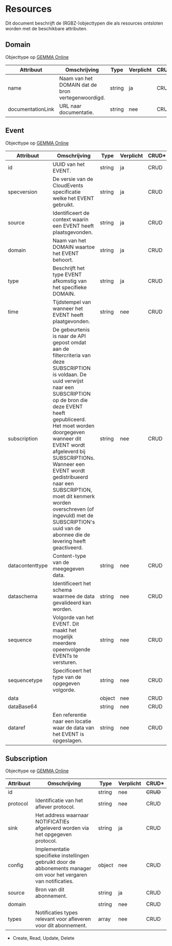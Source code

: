 # Resources

Dit document beschrijft de (RGBZ-)objecttypen die als resources ontsloten
worden met de beschikbare attributen.


## Domain

Objecttype op [GEMMA Online](https://www.gemmaonline.nl/index.php/Rgbz_1.0/doc/objecttype/domain)

| Attribuut | Omschrijving | Type | Verplicht | CRUD* |
| --- | --- | --- | --- | --- |
| name | Naam van het DOMAIN dat de bron vertegenwoordigd. | string | ja | C​R​U​D |
| documentationLink | URL naar documentatie. | string | nee | C​R​U​D |

## Event

Objecttype op [GEMMA Online](https://www.gemmaonline.nl/index.php/Rgbz_1.0/doc/objecttype/event)

| Attribuut | Omschrijving | Type | Verplicht | CRUD* |
| --- | --- | --- | --- | --- |
| id | UUID van het EVENT. | string | ja | C​R​U​D |
| specversion | De versie van de CloudEvents specificatie welke het EVENT gebruikt. | string | ja | C​R​U​D |
| source | Identificeert de context waarin een EVENT heeft plaatsgevonden. | string | ja | C​R​U​D |
| domain | Naam van het DOMAIN waartoe het EVENT behoort. | string | ja | C​R​U​D |
| type | Beschrijft het type EVENT afkomstig van het specifieke DOMAIN. | string | ja | C​R​U​D |
| time | Tijdstempel van wanneer het EVENT heeft plaatgevonden. | string | nee | C​R​U​D |
| subscription | De gebeurtenis is naar de API gepost omdat aan de filtercriteria van deze SUBSCRIPTION is voldaan. De uuid verwijst naar een SUBSCRIPTION op de bron die deze EVENT heeft gepubliceerd. Het moet worden doorgegeven wanneer dit EVENT wordt afgeleverd bij SUBSCRIPTIONs. Wanneer een EVENT wordt gedistribueerd naar een SUBSCRIPTION, moet dit kenmerk worden overschreven (of ingevuld) met de SUBSCRIPTION&#x27;s uuid van de abonnee die de levering heeft geactiveerd. | string | nee | C​R​U​D |
| datacontenttype | Content-type van de meegegeven data. | string | nee | C​R​U​D |
| dataschema | Identificeert het schema waarmee de data gevalideerd kan worden. | string | nee | C​R​U​D |
| sequence | Volgorde van het EVENT. Dit maakt het mogelijk meerdere opeenvolgende EVENTs te versturen. | string | nee | C​R​U​D |
| sequencetype | Specificeert het type van de opgegeven volgorde. | string | nee | C​R​U​D |
| data |  | object | nee | C​R​U​D |
| dataBase64 |  | string | nee | C​R​U​D |
| dataref | Een referentie naar een locatie waar de data van het EVENT is opgeslagen. | string | nee | C​R​U​D |

## Subscription

Objecttype op [GEMMA Online](https://www.gemmaonline.nl/index.php/Rgbz_1.0/doc/objecttype/subscription)

| Attribuut | Omschrijving | Type | Verplicht | CRUD* |
| --- | --- | --- | --- | --- |
| id |  | string | nee | ~~C~~​R​~~U~~​~~D~~ |
| protocol | Identificatie van het aflever protocol. | string | nee | C​R​U​D |
| sink | Het address waarnaar NOTIFICATIEs afgeleverd worden via het opgegeven protocol. | string | ja | C​R​U​D |
| config | Implementatie specifieke instellingen gebruikt door de abbonements manager om voor het vergaren van notificaties. | object | nee | C​R​U​D |
| source | Bron van dit abonnement. | string | ja | C​R​U​D |
| domain |  | string | nee | C​R​U​D |
| types | Notificaties types relevant voor afleveren voor dit abonnement. | array | nee | C​R​U​D |


* Create, Read, Update, Delete
